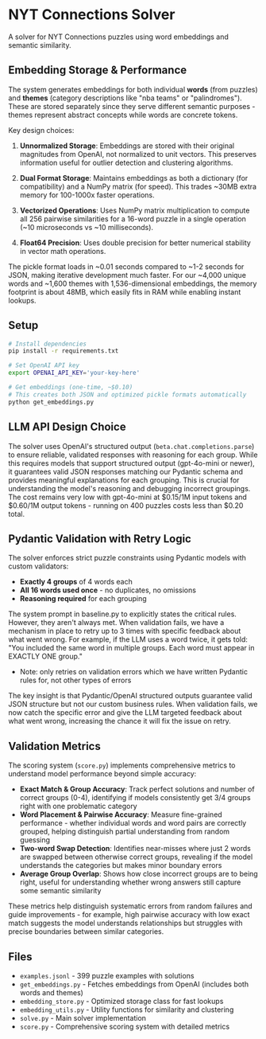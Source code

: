 # NYT Connections Solver

A solver for NYT Connections puzzles using word embeddings and semantic similarity.

## Embedding Storage & Performance

The system generates embeddings for both individual **words** (from puzzles) and **themes** (category descriptions like "nba teams" or "palindromes"). These are stored separately since they serve different semantic purposes - themes represent abstract concepts while words are concrete tokens. 

Key design choices:

1. **Unnormalized Storage**: Embeddings are stored with their original magnitudes from OpenAI, not normalized to unit vectors. This preserves information useful for outlier detection and clustering algorithms.

2. **Dual Format Storage**: Maintains embeddings as both a dictionary (for compatibility) and a NumPy matrix (for speed). This trades ~30MB extra memory for 100-1000x faster operations.

3. **Vectorized Operations**: Uses NumPy matrix multiplication to compute all 256 pairwise similarities for a 16-word puzzle in a single operation (~10 microseconds vs ~10 milliseconds).

4. **Float64 Precision**: Uses double precision for better numerical stability in vector math operations.

The pickle format loads in ~0.01 seconds compared to ~1-2 seconds for JSON, making iterative development much faster. For our ~4,000 unique words and ~1,600 themes with 1,536-dimensional embeddings, the memory footprint is about 48MB, which easily fits in RAM while enabling instant lookups.

## Setup

```bash
# Install dependencies
pip install -r requirements.txt

# Set OpenAI API key
export OPENAI_API_KEY='your-key-here'

# Get embeddings (one-time, ~$0.10)
# This creates both JSON and optimized pickle formats automatically
python get_embeddings.py
```

## LLM API Design Choice

The solver uses OpenAI's structured output (`beta.chat.completions.parse`) to ensure reliable, validated responses with reasoning for each group. While this requires models that support structured output (gpt-4o-mini or newer), it guarantees valid JSON responses matching our Pydantic schema and provides meaningful explanations for each grouping. This is crucial for understanding the model's reasoning and debugging incorrect groupings. The cost remains very low with gpt-4o-mini at $0.15/1M input tokens and $0.60/1M output tokens - running on 400 puzzles costs less than $0.20 total.

## Pydantic Validation with Retry Logic

The solver enforces strict puzzle constraints using Pydantic models with custom validators:
- **Exactly 4 groups** of 4 words each
- **All 16 words used once** - no duplicates, no omissions
- **Reasoning required** for each grouping

The system prompt in baseline.py to explicitly states the critical rules. However, they aren't always met. When validation fails, we have a mechanism in place to retry up to 3 times with specific feedback about what went wrong. For example, if the LLM uses a word twice, it gets told: "You included the same word in multiple groups. Each word must appear in EXACTLY ONE group."
- Note: only retries on validation errors which we have written Pydantic rules for, not other types of errors

The key insight is that Pydantic/OpenAI structured outputs guarantee valid JSON structure but not our custom business rules. When validation fails, we now catch the specific error and give the LLM targeted feedback about what went wrong, increasing the chance it will fix the issue on retry.


## Validation Metrics

The scoring system (`score.py`) implements comprehensive metrics to understand model performance beyond simple accuracy:

- **Exact Match & Group Accuracy**: Track perfect solutions and number of correct groups (0-4), identifying if models consistently get 3/4 groups right with one problematic category
- **Word Placement & Pairwise Accuracy**: Measure fine-grained performance - whether individual words and word pairs are correctly grouped, helping distinguish partial understanding from random guessing
- **Two-word Swap Detection**: Identifies near-misses where just 2 words are swapped between otherwise correct groups, revealing if the model understands the categories but makes minor boundary errors
- **Average Group Overlap**: Shows how close incorrect groups are to being right, useful for understanding whether wrong answers still capture some semantic similarity

These metrics help distinguish systematic errors from random failures and guide improvements - for example, high pairwise accuracy with low exact match suggests the model understands relationships but struggles with precise boundaries between similar categories.

## Files

- `examples.jsonl` - 399 puzzle examples with solutions
- `get_embeddings.py` - Fetches embeddings from OpenAI (includes both words and themes)
- `embedding_store.py` - Optimized storage class for fast lookups
- `embedding_utils.py` - Utility functions for similarity and clustering
- `solve.py` - Main solver implementation
- `score.py` - Comprehensive scoring system with detailed metrics